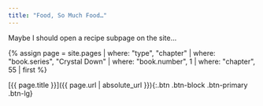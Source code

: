 ```yaml
---
title: "Food, So Much Food…"
---
```

Maybe I should open a recipe subpage on the site…

{% assign page = site.pages
  | where: "type", "chapter"
  | where: "book.series", "Crystal Down"
  | where: "book.number", 1
  | where: "chapter", 55
  | first %}

[{{ page.title }}]({{ page.url | absolute_url }}){:.btn .btn-block .btn-primary .btn-lg}
<!--more-->
